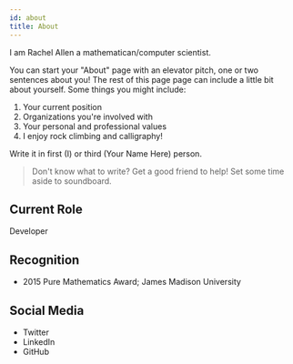```yaml
---
id: about
title: About
---
```


I am Rachel Allen a mathematican/computer scientist.

You can start your "About" page with an elevator pitch, one or two
sentences about you! The rest of this page page can
include a little bit about yourself. Some things you
might include:

1. Your current position
1. Organizations you're involved with
1. Your personal and professional values
1. I enjoy rock climbing and calligraphy!

Write it in first (I) or third (Your Name Here) person.

> Don't know what to write? Get a good friend to help! Set some time aside to soundboard.

## Current Role

Developer

## Recognition

- 2015 Pure Mathematics Award; James Madison University

## Social Media

- Twitter
- LinkedIn
- GitHub
